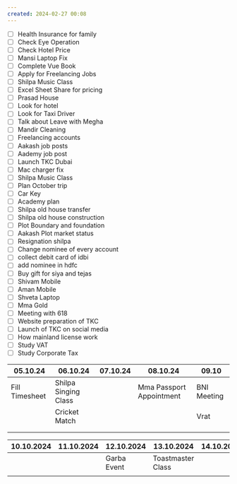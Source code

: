 ```yaml
---
created: 2024-02-27 00:08
---
```

- [ ] Health Insurance for family
- [ ] Check Eye Operation
- [ ] Check Hotel Price
- [ ] Mansi Laptop Fix 
- [ ] Complete Vue Book 
- [ ] Apply for Freelancing Jobs
- [ ] Shilpa Music Class 
- [ ] Excel Sheet Share for pricing
- [ ] Prasad House 
- [ ] Look for hotel 
- [ ] Look for Taxi Driver
- [ ] Talk about Leave with Megha
- [ ] Mandir Cleaning
- [ ] Freelancing accounts
- [ ] Aakash job posts
- [ ] Aademy job post
- [ ] Launch TKC Dubai
- [ ] Mac charger fix
- [ ] Shilpa Music Class 
- [ ] Plan October trip
- [ ] Car Key 
- [ ] Academy plan 
- [ ] Shilpa old house transfer
- [ ] Shilpa old house construction
- [ ] Plot Boundary and foundation 
- [ ] Aakash Plot market status
- [ ] Resignation shilpa
- [ ] Change nominee of every account
- [ ] collect debit card of idbi
- [ ] add nominee in hdfc 
- [ ] Buy gift for siya and tejas
- [ ] Shivam Mobile
- [ ] Aman Mobile
- [ ] Shveta Laptop
- [ ] Mma Gold
- [ ] Meeting with 618
- [ ] Website preparation of TKC
- [ ] Launch of TKC on social media
- [ ] How mainland license work
- [ ] Study VAT
- [ ] Study Corporate Tax

| 05.10.24       | 06.10.24             | 07.10.24 | 08.10.24                 | 09.10       |
| -------------- | -------------------- | -------- | ------------------------ | ----------- |
| Fill Timesheet | Shilpa Singing Class |          | Mma Passport Appointment | BNI Meeting |
|                | Cricket Match        |          |                          | Vrat        |
|                |                      |          |                          |             |
|                |                      |          |                          |             |


| 10.10.2024 | 11.10.2024 | 12.10.2024  | 13.10.2024        | 14.10.2024 |
| ---------- | ---------- | ----------- | ----------------- | ---------- |
|            |            | Garba Event | Toastmaster Class |            |
|            |            |             |                   |            |

